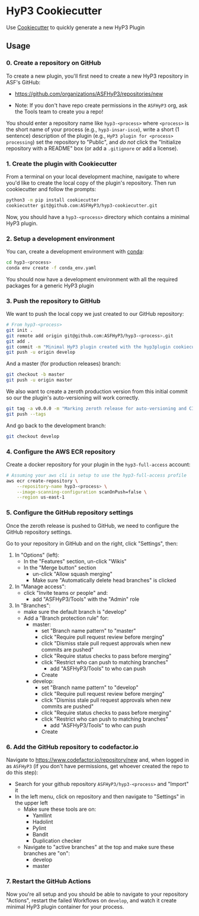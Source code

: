 # HyP3 Cookiecutter

Use [Cookiecutter](https://cookiecutter.readthedocs.io/en/latest/) to quickly 
generate a new HyP3 Plugin

## Usage

### 0. Create a repository on GitHub

To create a new plugin, you'll first need to create a new HyP3 repository in ASF's
GitHub:

* https://github.com/organizations/ASFHyP3/repositories/new

* Note: If you don't have repo create permissions in the `ASFHyP3` org, ask the
  Tools team to create you a repo!
  
You should enter a repository name like `hyp3-<process>` where `<process>` is the 
short name of your process (e.g., `hyp3-insar-isce`), write a short (1 sentence)
description of the plugin (e.g., `HyP3 plugin for <process> processing`) set the 
repository to "Public", and *do not* click the "Initialize repository with a 
README" box (or add a `.gitignore` or add a license). 


### 1. Create the plugin with Cookiecutter

From a terminal on your local development machine, navigate to where you'd like 
to create the local copy of the plugin's repository. Then run cookiecutter and 
follow the prompts:

```bash
python3 -m pip install cookiecutter
cookiecutter git@github.com:ASFHyP3/hyp3-cookiecutter.git
```

Now, you should have a `hyp3-<process>` directory which contains a minimal HyP3
plugin.


### 2. Setup a development environment

You can, create a development environment with [conda](https://docs.conda.io/en/latest/miniconda.html):

```bash
cd hyp3-<process>
conda env create -f conda_env.yaml
``` 

You should now have a development environment with all the required packages for
a generic HyP3 plugin


### 3. Push the repository to GitHub

We want to push the local copy we just created to our GitHub repository:

```bash
# From hyp3-<process>
git init .
git remote add origin git@github.com:ASFHyP3/hyp3-<process>.git
git add .
git commit -m "Minimal HyP3 plugin created with the hyp3plugin cookiecutter"
git push -u origin develop
```

And a master (for production releases) branch:

```bash
git checkout -b master
git push -u origin master
```

We also want to create a zeroth production version from this initial commit so 
our the plugin's auto-versioning will work correctly.

```bash
git tag -a v0.0.0 -m "Marking zeroth release for auto-versioning and CI/CD Tooling"
git push --tags
```

And go back to the development branch:

```bash
git checkout develop
```


### 4. Configure the AWS ECR repository

Create a docker repository for your plugin in the `hyp3-full-access` account:
   ```bash
   # Assuming your aws cli is setup to use the hyp3-full-access profile
   aws ecr create-repository \
       --repository-name hyp3-<process> \
       --image-scanning-configuration scanOnPush=false \
       --region us-east-1
   ```


### 5. Configure the GitHub repository settings

Once the zeroth release is pushed to GitHub, we need to configure the GitHub repository settings. 

Go to your repository in GitHub and on the right, click "Settings", then:
1. In "Options" (left):
   * In the "Features" section, un-click "Wikis"
   * In the "Merge button" section
     * un-click "Allow squash merging"
     * Make sure "Automatically delete head branches" is clicked
2. In "Manage access":
   * click "Invite teams or people" and: 
     * add "ASFHyP3/Tools" with the "Admin" role
3. In "Branches":
   * make sure the default branch is "develop"
   * Add a "Branch protection rule" for:
     * master:
       * set "Branch name pattern" to "master"
       * click "Require pull request review before merging"
       * click "Dismiss stale pull request approvals when new commits are pushed"
       * click "Require status checks to pass before merging"
       * click "Restrict who can push to matching branches"
         * add "ASFHyP3/Tools" to who can push
       * Create
     * develop:
       * set "Branch name pattern" to "develop"
       * click "Require pull request review before merging"
       * click "Dismiss stale pull request approvals when new commits are pushed"
       * click "Require status checks to pass before merging"
       * click "Restrict who can push to matching branches"
         * add "ASFHyP3/Tools" to who can push
       * Create

### 6. Add the GitHub repository to codefactor.io

Navigate to https://www.codefactor.io/repository/new and, when logged in as `ASFHyP3`
(if you don't have permissions, get whoever created the repo to do this step):
* Search for your github repository `ASFHyP3/hyp3-<process>` and "Import" it
* In the left menu, click on repository and then navigate to "Settings" in the upper left
  * Make sure these tools are on:
    * Yamllint
    * Hadolint
    * Pylint
    * Bandit
    * Duplication checker 
  * Navigate to "active branches" at the top and make sure these branches are "on":
    * develop
    * master

### 7. Restart the GitHub Actions

Now you're all setup and you should be able to navigate to your repository "Actions",
restart the failed Workflows on `develop`, and watch it create minimal HyP3 plugin 
container for your process. 
